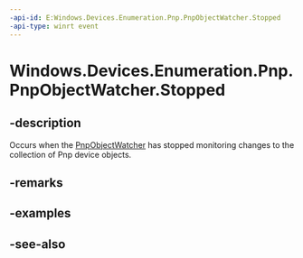 ```yaml
---
-api-id: E:Windows.Devices.Enumeration.Pnp.PnpObjectWatcher.Stopped
-api-type: winrt event
---
```


<!-- Event syntax
public event Windows.Foundation.TypedEventHandler Stopped<Windows.Devices.Enumeration.Pnp.PnpObjectWatcher,  object>
-->

# Windows.Devices.Enumeration.Pnp.PnpObjectWatcher.Stopped

## -description
Occurs when the [PnpObjectWatcher](pnpobjectwatcher.md) has stopped monitoring changes to the collection of Pnp device objects.

## -remarks

## -examples

## -see-also
